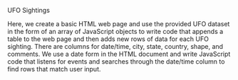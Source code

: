 UFO Sightings

Here, we create a basic HTML web page and use the provided UFO dataset in the form of an array of JavaScript objects to write code
that appends a table to the web page and then adds new rows of data for each UFO sighting. There are columns for date/time, city, state,
country, shape, and comments. We use a date form in the HTML document and write JavaScript code that listens for events and searches
through the date/time column to find rows that match user input.
